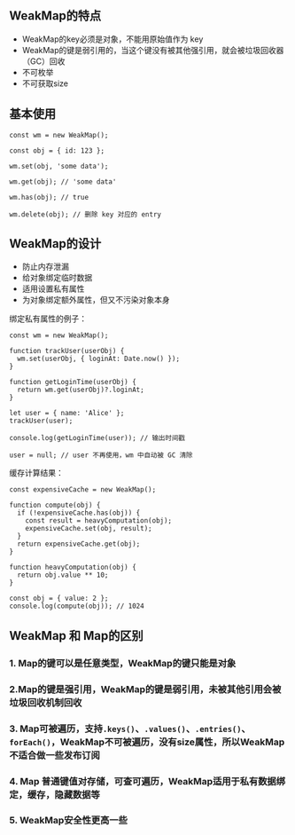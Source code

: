 ## WeakMap的特点

* WeakMap的key必须是对象，不能用原始值作为 key
* WeakMap的键是弱引用的，当这个键没有被其他强引用，就会被垃圾回收器（GC）回收
* 不可枚举
* 不可获取size

## 基本使用

```
const wm = new WeakMap();

const obj = { id: 123 };

wm.set(obj, 'some data');

wm.get(obj); // 'some data'

wm.has(obj); // true

wm.delete(obj); // 删除 key 对应的 entry
```

## WeakMap的设计

* 防止内存泄漏
* 给对象绑定临时数据
* 适用设置私有属性
* 为对象绑定额外属性，但又不污染对象本身

绑定私有属性的例子：

```
const wm = new WeakMap();

function trackUser(userObj) {
  wm.set(userObj, { loginAt: Date.now() });
}

function getLoginTime(userObj) {
  return wm.get(userObj)?.loginAt;
}

let user = { name: 'Alice' };
trackUser(user);

console.log(getLoginTime(user)); // 输出时间戳

user = null; // user 不再使用，wm 中自动被 GC 清除
```

缓存计算结果：

```
const expensiveCache = new WeakMap();

function compute(obj) {
  if (!expensiveCache.has(obj)) {
    const result = heavyComputation(obj);
    expensiveCache.set(obj, result);
  }
  return expensiveCache.get(obj);
}

function heavyComputation(obj) {
  return obj.value ** 10;
}

const obj = { value: 2 };
console.log(compute(obj)); // 1024
```


## WeakMap 和 Map的区别

### 1. Map的键可以是任意类型，WeakMap的键只能是对象
### 2.Map的键是强引用，WeakMap的键是弱引用，未被其他引用会被垃圾回收机制回收
### 3. Map可被遍历，支持`.keys()`、`.values()`、`.entries()`、`forEach()`，WeakMap不可被遍历，没有size属性，所以WeakMap不适合做一些发布订阅
### 4. Map 普通键值对存储，可查可遍历，WeakMap适用于私有数据绑定，缓存，隐藏数据等

### 5. WeakMap安全性更高一些
